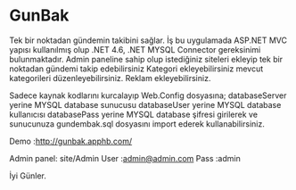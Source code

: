 # GunBak
Tek bir noktadan gündemin takibini sağlar.
İş bu uygulamada ASP.NET MVC yapısı kullanılmış olup .NET 4.6, .NET MYSQL Connector gereksinimi bulunmaktadır.
Admin paneline sahip olup istediğiniz siteleri ekleyip tek bir noktadan gündemi takip edebilirsiniz
Kategori ekleyebilirsiniz mevcut kategorileri düzenleyebilirsiniz.
Reklam ekleyebilirsiniz.


Sadece kaynak kodlarını kurcalayıp Web.Config dosyasına;
databaseServer yerine MYSQL database sunucusu
databaseUser yerine MYSQL database kullanıcısı
databasePass yerine MYSQL database şifresi girilerek ve sunucunuza gundembak.sql dosyasını import ederek kullanabilirsiniz.

Demo :http://gunbak.apphb.com/

Admin panel: site/Admin
User :admin@admin.com
Pass :admin

İyi Günler.
